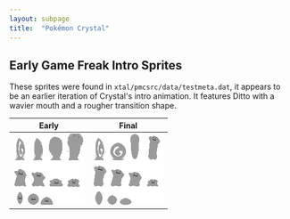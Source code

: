 ```yaml
---
layout: subpage
title:  "Pokémon Crystal"
---
```


## Early Game Freak Intro Sprites

These sprites were found in `xtal/pmcsrc/data/testmeta.dat`, it appears to be an
earlier iteration of Crystal's intro animation. It features Ditto with a
wavier mouth and a rougher transition shape.

| Early                            | Final                                             |
| -------------------------------- | ------------------------------------------------- |
| ![Early Ditto](img/testmeta.png) | ![Early Ditto](img/pokecrystal_intro_sprites.png) |
